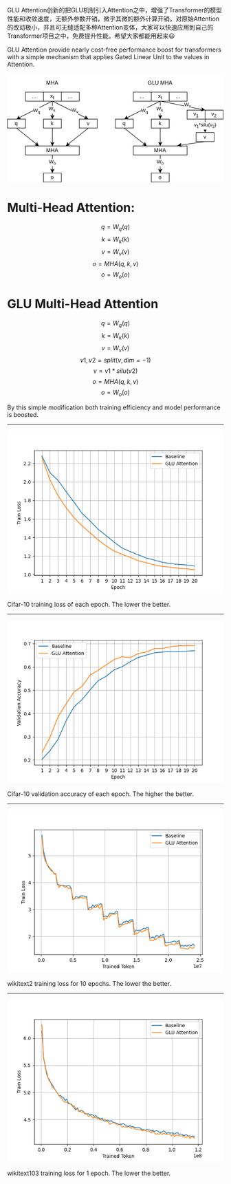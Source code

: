GLU Attention创新的把GLU机制引入Attention之中，增强了Transformer的模型性能和收敛速度，无额外参数开销，微乎其微的额外计算开销。对原始Attention的改动极小，并且可无缝适配多种Attention变体，大家可以快速应用到自己的Transformer项目之中，免费提升性能。希望大家都能用起来😃

GLU Attention provide nearly cost-free performance boost for transformers with a simple mechanism that applies Gated Linear Unit to the values in Attention.

![MHA and GLU MHA Algorithm](./paper/GLU_Attention.png)

# Multi-Head Attention:
$$q=W_q(q)$$
$$k=W_k(k)$$
$$v=W_v(v)$$
$$o=MHA(q,k,v)$$
$$o=W_o(o)$$

# GLU Multi-Head Attention
$$q=W_q(q)$$
$$k=W_k(k)$$
$$v=W_v(v)$$
$$v1,v2=split(v,dim=-1)$$
$$v=v1*silu(v2)$$
$$o=MHA(q,k,v)$$
$$o=W_o(o)$$

By this simple modification both training efficiency and model performance is boosted.

---

![Cifar-10 training loss](./paper/cifar10_train_loss.png)

Cifar-10 training loss of each epoch. The lower the better.

---

![Cifar-10 validation accuracy](./paper/cifar10_val_acc.png)

Cifar-10 validation accuracy of each epoch. The higher the better.

---

![wikitext2 training loss](./paper/wikitext2_train_loss.png)

wikitext2 training loss for 10 epochs. The lower the better.

---

![wikitext103 training loss](./paper/wikitext103_train_loss.png)

wikitext103 training loss for 1 epoch. The lower the better.

